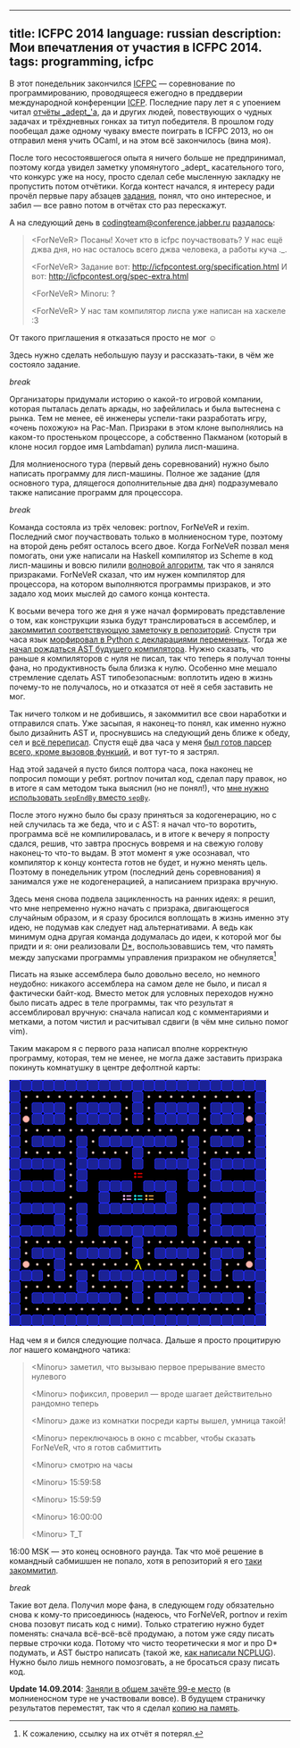 ----
title: ICFPC 2014
language: russian
description: Мои впечатления от участия в ICFPC 2014.
tags: programming, icfpc
----

В этот понедельник закончился [ICFPC][icfpc-wikipedia] — соревнование по
программированию, проводящееся ежегодно в преддверии международной конференции
[ICFP][icfp-wikipedia]. Последние пару лет я с упоением читал [отчёты
\_adept\_'а][adept-icfpc], да и других людей, повествующих о чудных задачах
и трёхдневных гонках за титул победителя. В прошлом году пообещал даже одному
чуваку вместе поиграть в ICFPC 2013, но он отправил меня учить OCaml, и на
этом всё закончилось (вина моя).

После того несостоявшегося опыта я ничего больше не предпринимал, поэтому когда
увидел заметку упомянутого \_adept\_ касательного того, что конкурс уже на
носу, просто сделал себе мысленную закладку не пропустить потом отчётики. Когда
контест начался, я интересу ради прочёл первые пару абзацев [задания][spec],
понял, что оно интересное, и забил — все равно потом в отчётах сто раз
перескажут.

А на следующий день в codingteam@conference.jabber.ru [раздалось][codingteam-chatlogs]:

> \<ForNeVeR\> Посаны! Хочет кто в icfpc поучаствовать? У нас ещё джва дня, но нас
>              осталось всего джва человека, а работы куча ._.
>
> \<ForNeVeR\> Задание вот: http://icfpcontest.org/specification.html
>              И вот: http://icfpcontest.org/spec-extra.html
>
> \<ForNeVeR\> Minoru: ?
>
> \<ForNeVeR\> У нас там компилятор лиспа уже написан на хаскеле :3

От такого приглашения я отказаться просто не мог ☺

Здесь нужно сделать небольшую паузу и рассказать-таки, в чём же состояло задание.

$break$

Организаторы придумали историю о какой-то игровой компании, которая пыталась
делать аркады, но зафейлилась и была вытеснена с рынка. Тем не менее, её
инженеры успели-таки разработать игру, «очень похожую» на Pac-Man. Призраки
в этом клоне выполнялись на каком-то простеньком процессоре, а собственно
Пакманом (который в клоне носил гордое имя Lambdaman) рулила лисп-машина.

Для молниеносного тура (первый день соревнований) нужно было написать программу
для лисп-машины. Полное же задание (для основного тура, длящегося
дополнительные два дня) подразумевало также написание программ для процессора.

$break$

Команда состояла из трёх человек: portnov, ForNeVeR и rexim. Последний смог
поучаствовать только в молниеносном туре, поэтому на второй день ребят осталось
всего двое. Когда ForNeVeR позвал меня помогать, они уже написали на Haskell
компилятор из Scheme в код лисп-машины и вовсю пилили [волновой
алгоритм][lee-algorithm-wikipedia], так что я занялся призраками. ForNeVeR
сказал, что им нужен компилятор для процессора, на котором выполняются
программы призраков, и это задало ход моих мыслей до самого конца контеста.

К восьми вечера того же дня я уже начал формировать представление о том, как
конструкции языка будут транслироваться в ассемблер, и [закоммитил
соответствующую заметочку
в репозиторий][0175d36dd680dadfad3f02d1c3638ec36217ff42]. Спустя три часа язык
[морфировал в Python с декларациями
переменных][15e4392f9fed96a16c8d7fbcbbfd610b82572857]. Тогда же [начал
рождаться AST будущего компилятора][c5f95589ffd8d2d328d53c05bc15c539c0d6cecb].
Нужно сказать, что раньше я компиляторов с нуля не писал, так что теперь
я получал тонны фана, но продуктивность была близка к нулю. Особенно мне мешало
стремление сделать AST типобезопасным: воплотить идею в жизнь почему-то не
получалось, но и отказатся от неё я себя заставить не мог.

Так ничего толком и не добившись, я закоммитил все свои наработки и отправился
спать. Уже засыпая, я наконец-то понял, как именно нужно было дизайнить AST и,
проснувшись на следующий день ближе к обеду, сел и [всё
переписал][22010909167ed4099b38260a9f3db165a75d1a7d]. Спустя ещё два часа
у меня [был готов парсер всего, кроме вызовов функций][8c408b046efd1ad93f71c85f7143d0912a36830b], и вот тут-то я застрял.

Над этой задачей я пусто бился полтора часа, пока наконец не попросил помощи
у ребят. portnov почитал код, сделал пару правок, но в итоге я сам методом тыка
выяснил (но не понял!), что [мне нужно использовать `sepEndBy` вместо
`sepBy`][6975898ef1b008c36670329bec33164c696af447].

После этого нужно было бы сразу приняться за кодогенерацию, но с ней случилась
та же беда, что и с AST: я начал что-то воротить, программа всё не
компилировалась, и в итоге к вечеру я попросту сдался, решив, что завтра
проснусь вовремя и на свежую голову наконец-то что-то выдам. В этот момент я уже
осознавал, что компилятор к концу контеста готов не будет, и нужно менять цель.
Поэтому в понедельник утром (последний день соревнования) я занимался уже не
кодогенерацией, а написанием призрака вручную.

Здесь меня снова подвела зацикленность на ранних идеях: я решил, что мне
непременно нужно начать с призрака, двигающегося случайным образом, и я сразу
бросился воплощать в жизнь именно эту идею, не подумав как следует над
альтернативами. А ведь как минимум одна другая команда додумалась до идеи,
к которой мог бы придти и я: они реализовали [D\*][d-star-wikipedia],
воспользовавшись тем, что память между запусками программы управления призраком
не обнуляется[^lost-report]

Писать на языке ассемблера было довольно весело, но немного неудобно: никакого
ассемблера на самом деле не было, и писал я фактически байт-код. Вместо меток
для условных переходов нужно было писать адрес в теле программы, так что
результат я ассемблировал вручную: сначала написал код с комментариями
и метками, а потом чистил и расчитывал сдвиги (в чём мне сильно помог vim).

Таким макаром я с первого раза написал вполне корректную программу, которая, тем
не менее, не могла даже заставить призрака покинуть комнатушку в центре
дефолтной карты:

<div class="center">
<img src="/images/icfpc-2014-playground.png"
    width="460px" height="440px"
    alt="Дефолтная карта с контеста"
    class="bleed" />
</div>

Над чем я и бился следующие полчаса. Дальше я просто процитирую лог нашего
командного чатика:

> \<Minoru\> заметил, что вызываю первое прерывание вместо нулевого
>
> \<Minoru\> пофиксил, проверил — вроде шагает действительно рандомно теперь
>
> \<Minoru\> даже из комнатки посреди карты вышел, умница такой!
>
> \<Minoru\> переключаюсь в окно с mcabber, чтобы сказать ForNeVeR, что я готов сабмиттить
>
> \<Minoru\> смотрю на часы
>
> \<Minoru\> 15:59:58
>
> \<Minoru\> 15:59:59
>
> \<Minoru\> 16:00:00
>
> \<Minoru\> T\_T

16:00 MSK — это конец основного раунда. Так что моё решение в командный
сабмишшен не попало, хотя в репозиторий я его [таки
закоммитил][88b212ad698d94024f8dd8a72597cbab64ac177c].

$break$

Такие вот дела. Получил море фана, в следующем году обязательно снова к кому-то
присоединюсь (надеюсь, что ForNeVeR, portnov и rexim снова позовут писать код
с ними). Только стратегию нужно будет поменять: сначала всё-всё-всё продумаю,
а потом уже сяду писать первые строчки кода. Потому что чисто теоретически
я мог и про D\* подумать, и AST быстро написать (такой же, [как написали
NCPLUG][ncplug-a705736385d90527eca32ca0593096a903d32a8c]). Нужно было лишь
немного помозговать, а не бросаться сразу писать код.

**Update 14.09.2014**: [Заняли в общем зачёте 99-е место][results] (в
молниеносном туре не участвовали вовсе). В будущем страничку результатов
переместят, так что я сделал [копию на память][results-mirror].

[icfpc-wikipedia]: https://en.wikipedia.org/wiki/ICFPC
    "ICFP Programming Contest — Wikipedia"
[icfp-wikipedia]: https://en.wikipedia.org/wiki/ICFP
    "International Conference on Functional Programming — Wikipedia"
[adept-icfpc]: http://users.livejournal.com/_adept_/tag/icfpc
    "_adept_'s LiveJournal — ICFPC tag"
[spec]: /misc/icfpc-2014-specification.html
    "ICFP Programming Contest 2014 Specificaton"
[spec-extra]: /misc/icfpc-2014-specification-extra.html
    "ICFP Programming Contest 2014 Additional Specificaton"
[codingteam-chatlogs]: http://0xd34df00d.me/logs/chat/codingteam@conference.jabber.ru/2014/07/26.html#17:17:17
    "codingteam@conference.jabber.ru logs — 26 July 2014"
[lee-algorithm-wikipedia]: https://ru.wikipedia.org/wiki/Волновой_алгоритм
    "Алгоритм Ли — Википедия"
[d-star-wikipedia]: https://en.wikipedia.org/wiki/D*
    "D* — Wikipedia"
[results]: http://icfpcontest.org/results.html
    "ICFPC 2014 — Results"
[results-mirror]: /misc/icfpc-2014-results.html
    "IFCPC 2014 — Results"

[0175d36dd680dadfad3f02d1c3638ec36217ff42]: https://github.com/codingteam/icfpc-2014/commit/0175d36dd680dadfad3f02d1c3638ec36217ff42
    "codingteam/icfpc-2014 — Commit 0175d36dd680dadfad3f02d1c3638ec36217ff42"
[15e4392f9fed96a16c8d7fbcbbfd610b82572857]: https://github.com/codingteam/icfpc-2014/commit/15e4392f9fed96a16c8d7fbcbbfd610b82572857
    "codingteam/icfpc-2014 — Commit 15e4392f9fed96a16c8d7fbcbbfd610b82572857"
[c5f95589ffd8d2d328d53c05bc15c539c0d6cecb]: https://github.com/codingteam/icfpc-2014/commit/c5f95589ffd8d2d328d53c05bc15c539c0d6cecb
    "codingteam/icfpc-2014 — Commit c5f95589ffd8d2d328d53c05bc15c539c0d6cecb"
[22010909167ed4099b38260a9f3db165a75d1a7d]: https://github.com/codingteam/icfpc-2014/commit/22010909167ed4099b38260a9f3db165a75d1a7d
    "codingteam/icfpc-2014 — Commit 22010909167ed4099b38260a9f3db165a75d1a7d"
[6975898ef1b008c36670329bec33164c696af447]: https://github.com/codingteam/icfpc-2014/commit/6975898ef1b008c36670329bec33164c696af447
    "codingteam/icfpc-2014 — Commit 6975898ef1b008c36670329bec33164c696af447"
[88b212ad698d94024f8dd8a72597cbab64ac177c]: https://github.com/codingteam/icfpc-2014/commit/88b212ad698d94024f8dd8a72597cbab64ac177c
    "codingteam/icfpc-2014 — Commit 88b212ad698d94024f8dd8a72597cbab64ac177c"
[8c408b046efd1ad93f71c85f7143d0912a36830b]: https://github.com/codingteam/icfpc-2014/commit/8c408b046efd1ad93f71c85f7143d0912a36830b
    "codingteam/icfpc-2014 — Commit 8c408b046efd1ad93f71c85f7143d0912a36830b"

[ncplug-a705736385d90527eca32ca0593096a903d32a8c]: https://bitbucket.org/gltronred/ncplug-icfpc-2014/src/098a69c1644c4155a60e07369822ac84cb5e4a14/ghc-asm/GHC/Assembler.hs?at=master
    "ncplug-icfpc-2014 — Commit a705736385d90527eca32ca0593096a903d32a8c"

[^lost-report]: К сожалению, ссылку на их отчёт я потерял.
